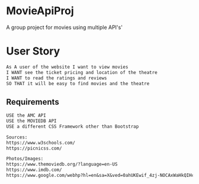 # MovieApiProj
A group project for movies using multiple API's'

# User Story

```md
As A user of the website I want to view movies
I WANT see the ticket pricing and location of the theatre
I WANT to read the ratings and reviews
SO THAT it will be easy to find movies and the theatre

```

## Requirements
```md
USE the AMC API
USE the MOVIEDB API
USE a different CSS Framework other than Bootstrap

Sources: 
https://www.w3schools.com/
https://picnicss.com/

Photos/Images: 
https://www.themoviedb.org/?language=en-US
https://www.imdb.com/
https://www.google.com/webhp?hl=en&sa=X&ved=0ahUKEwif_4zj-NOCAxWaHkQIHc6KATUQPAgJ
